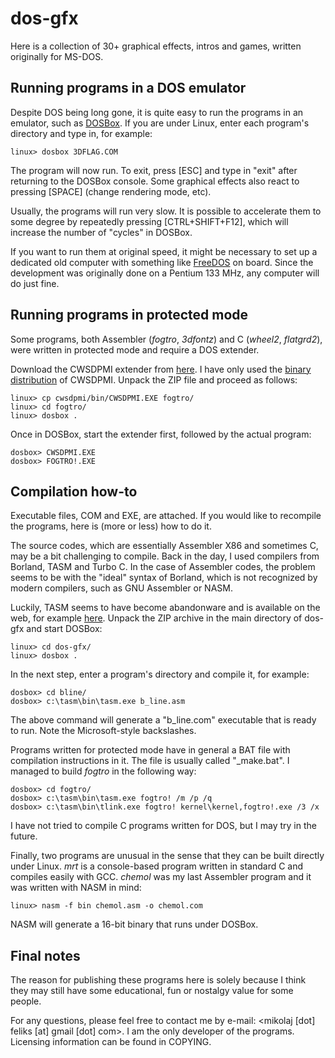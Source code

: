 # dos-gfx

Here is a collection of 30+ graphical effects, intros and games, 
written originally for MS-DOS.


## Running programs in a DOS emulator

Despite DOS being long gone, it is quite easy to run the programs in
an emulator, such as [DOSBox](http://www.dosbox.com/). If you are 
under Linux, enter each program's directory and type in, for example:

```
linux> dosbox 3DFLAG.COM
```

The program will now run. To exit, press [ESC] and type in "exit"
after returning to the DOSBox console. Some graphical effects also
react to pressing [SPACE] (change rendering mode, etc).

Usually, the programs will run very slow. It is possible to accelerate
them to some degree by repeatedly pressing [CTRL+SHIFT+F12], 
which will increase the number of "cycles" in DOSBox.

If you want to run them at original speed, it might be necessary 
to set up a dedicated old computer with something like
[FreeDOS](http://www.freedos.org/) on board. Since the development 
was originally done on a Pentium 133 MHz, any computer will do 
just fine.


## Running programs in protected mode

Some programs, both Assembler (*fogtro*, *3dfontz*) and C (*wheel2*,
*flatgrd2*), were written in protected mode and require a DOS extender.

Download the CWSDPMI extender from 
[here](https://web.archive.org/web/20151217064947/http://homer.rice.edu/~sandmann/cwsdpmi/index.html).
I have only used the
[binary distribution](https://web.archive.org/web/20151217064947/http://homer.rice.edu/~sandmann/cwsdpmi/csdpmi7b.zip)
of CWSDPMI. Unpack the ZIP file and proceed as follows:

```
linux> cp cwsdpmi/bin/CWSDPMI.EXE fogtro/
linux> cd fogtro/
linux> dosbox .
```

Once in DOSBox, start the extender first, followed by the actual
program:

```
dosbox> CWSDPMI.EXE
dosbox> FOGTRO!.EXE
```


## Compilation how-to

Executable files, COM and EXE, are attached. If you would like to 
recompile the programs, here is (more or less) how to do it.

The source codes, which are essentially Assembler X86 and 
sometimes C, may be a bit challenging to compile. Back in the day, 
I used compilers from Borland, TASM and Turbo C. In the case 
of Assembler codes, the problem seems to be with the "ideal" syntax 
of Borland, which is not recognized by modern compilers, such as
GNU Assembler or NASM.

Luckily, TASM seems to have become abandonware and is available 
on the web, for example [here](http://trimtab.ca/assets/files/tasm.zip). 
Unpack the ZIP archive in the main directory of dos-gfx and 
start DOSBox:

```
linux> cd dos-gfx/
linux> dosbox .
```

In the next step, enter a program's directory and compile it, 
for example:

```
dosbox> cd bline/
dosbox> c:\tasm\bin\tasm.exe b_line.asm
```

The above command will generate a "b\_line.com" executable that is ready
to run. Note the Microsoft-style backslashes.

Programs written for protected mode have in general 
a BAT file with compilation instructions in it. The file is 
usually called "\_make.bat". I managed to build *fogtro* in 
the following way:

```
dosbox> cd fogtro/
dosbox> c:\tasm\bin\tasm.exe fogtro! /m /p /q
dosbox> c:\tasm\bin\tlink.exe fogtro! kernel\kernel,fogtro!.exe /3 /x
```

I have not tried to compile C programs written for DOS, but I
may try in the future.

Finally, two programs are unusual in the sense that they can 
be built directly under Linux. *mrt* is a console-based program 
written in standard C and compiles easily with GCC. *chemol* was 
my last Assembler program and it was written with NASM in mind:

```
linux> nasm -f bin chemol.asm -o chemol.com
```

NASM will generate a 16-bit binary that runs under DOSBox.


## Final notes

The reason for publishing these programs here is solely because I think
they may still have some educational, fun or nostalgy value for some 
people.

For any questions, please feel free to contact me by e-mail: 
<mikolaj [dot] feliks [at] gmail [dot] com>.
I am the only developer of the programs. Licensing information can be 
found in COPYING.
